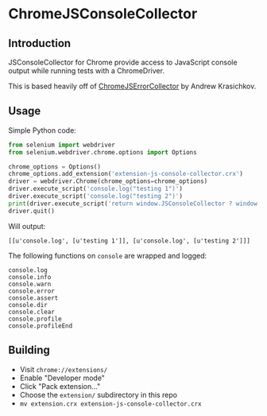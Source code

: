 ChromeJSConsoleCollector
==============

## Introduction
JSConsoleCollector for Chrome provide access to JavaScript console output while running tests with a ChromeDriver.

This is based heavily off of [ChromeJSErrorCollector](https://github.com/dharrya/ChromeJSErrorCollector) by Andrew Krasichkov.

## Usage
Simple Python code:

```python
from selenium import webdriver
from selenium.webdriver.chrome.options import Options

chrome_options = Options()
chrome_options.add_extension('extension-js-console-collector.crx')
driver = webdriver.Chrome(chrome_options=chrome_options)
driver.execute_script('console.log("testing 1")')
driver.execute_script('console.log("testing 2")')
print(driver.execute_script('return window.JSConsoleCollector ? window.JSConsoleCollector.pump() : []')) 
driver.quit()
```
Will output:

```
[[u'console.log', [u'testing 1']], [u'console.log', [u'testing 2']]]
```

The following functions on `console` are wrapped and logged:

```
console.log
console.info
console.warn
console.error
console.assert
console.dir
console.clear
console.profile
console.profileEnd
```

## Building

* Visit `chrome://extensions/`
* Enable "Developer mode"
* Click "Pack extension..."
* Choose the `extension/` subdirectory in this repo
* `mv extension.crx extension-js-console-collector.crx`
